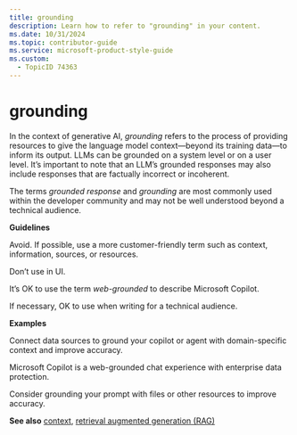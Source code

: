 ```yaml
---
title: grounding
description: Learn how to refer to "grounding" in your content.
ms.date: 10/31/2024
ms.topic: contributor-guide
ms.service: microsoft-product-style-guide
ms.custom:
  - TopicID 74363
---
```



# grounding

In the context of generative AI, *grounding* refers to the process of providing resources to give the language model context—beyond its training data—to inform its output. LLMs can be grounded on a system level or on a user level. It’s important to note that an LLM’s grounded responses may also include responses that are factually incorrect or incoherent.  

The terms *grounded response* and *grounding* are most commonly used within the developer community and may not be well understood beyond a technical audience.  

**Guidelines**  

Avoid. If possible, use a more customer-friendly term such as context, information, sources, or resources.  
 
Don’t use in UI.  
 
It’s OK to use the term *web-grounded* to describe Microsoft Copilot.  
 
If necessary, OK to use when writing for a technical audience.  

**Examples**  

Connect data sources to ground your copilot or agent with domain-specific context and improve accuracy.  
 
Microsoft Copilot is a web-grounded chat experience with enterprise data protection.  
 
Consider grounding your prompt with files or other resources to improve accuracy.

**See also** [context](~\a_z_names_terms\c\context.md), [retrieval augmented generation (RAG)](~\a_z_names_terms\r\retrieval-augmented-generation-rag-.md)  

